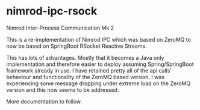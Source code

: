 # nimrod-ipc-rsock
Nimrod Inter-Process Communication Mk 2

This is a re-implementation of Nimrod IPC which was based on ZeroMQ to now be based on SpringBoot RSocket Reactive Streams.

This has lots of advantages. Mostly that it becomes a Java only implementation and therefore easier to deploy assuming Spring/SpringBoot framework already in use.
I have retained pretty all of the api calls' behaviour and functionality of the ZeroMQ based version. I was experiencing some message dropping under extreme load on the ZeroMQ version and this now seems to be addressed. 

More documentation to follow. 
